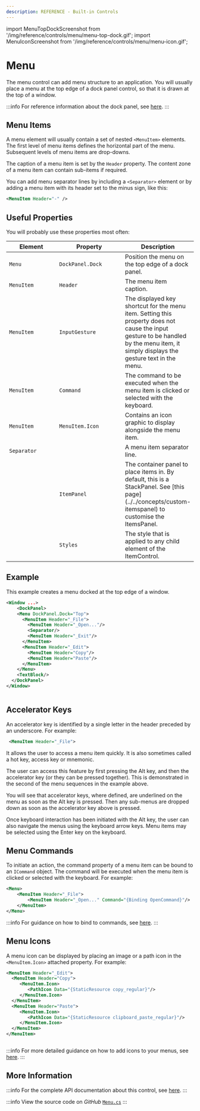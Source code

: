```yaml
---
description: REFERENCE - Built-in Controls
---
```


import MenuTopDockScreenshot from '/img/reference/controls/menu/menu-top-dock.gif';
import MenuIconScreenshot from '/img/reference/controls/menu/menu-icon.gif';

# Menu

The menu control can add menu structure to an application. You will usually place a menu at the top edge of a dock panel control, so that it is drawn at the top of a window.

:::info
For reference information about the dock panel, see [here](dockpanel.md).
:::

## Menu Items

A menu element will usually contain a set of nested `<MenuItem>` elements. The first level of menu items defines the horizontal part of the menu. Subsequent levels of menu items are drop-downs.

The caption of a menu item is set by the `Header` property. The content zone of a menu item can contain sub-items if required.

You can add menu separator lines by including a `<Separator>` element or by adding a menu item with its header set to the minus sign, like this:

```xml
<MenuItem Header="-" />
```

## Useful Properties

You will probably use these properties most often:

<table>
  <thead>
    <tr>
      <th width="147.33333333333331">Element</th>
      <th width="190">Property</th>
      <th>Description</th>
    </tr>
  </thead>
  <tbody>
    <tr>
      <td><code>Menu</code></td>
      <td><code>DockPanel.Dock</code></td>
      <td>Position the menu on the top edge of a dock panel.</td>
    </tr>
    <tr>
      <td><code>MenuItem</code></td>
      <td><code>Header</code></td>
      <td>The menu item caption.</td>
    </tr>
    <tr>
      <td><code>MenuItem</code></td>
      <td><code>InputGesture</code></td>
      <td>The displayed key shortcut for the menu item. Setting this property does not cause the input gesture to be handled by the menu item, it simply displays the gesture text in the menu.</td>
    </tr>
    <tr>
      <td><code>MenuItem</code></td>
      <td><code>Command</code></td>
      <td>The command to be executed when the menu item is clicked or selected with the keyboard.</td>
    </tr>
    <tr>
      <td><code>MenuItem</code></td>
      <td><code>MenuItem.Icon</code></td>
      <td>Contains an icon graphic to display alongside the menu item.</td>
    </tr>
    <tr>
      <td><code>Separator</code></td>
      <td></td>
      <td>A menu item separator line.</td>
    </tr>
    <tr>
      <td></td>
      <td><code>ItemPanel</code></td>
      <td>The container panel to place items in. By default, this is a StackPanel. See [this page](../../concepts/custom-itemspanel) to customise the ItemsPanel.</td>
    </tr>
    <tr>
      <td></td>
      <td><code>Styles</code></td>
      <td>The style that is applied to any child element of the ItemControl.</td>
    </tr>
  </tbody>
</table>

## Example

This example creates a menu docked at the top edge of a window.

```xml
<Window ...>
    <DockPanel>
    <Menu DockPanel.Dock="Top">
      <MenuItem Header="_File">
        <MenuItem Header="_Open..."/>
        <Separator/>
        <MenuItem Header="_Exit"/>
      </MenuItem>
      <MenuItem Header="_Edit">
        <MenuItem Header="Copy"/>
        <MenuItem Header="Paste"/>
      </MenuItem>
    </Menu>
    <TextBlock/>
  </DockPanel>
</Window>
```

<img src={MenuTopDockScreenshot} alt="" />

## Accelerator Keys

An accelerator key is identified by a single letter in the header preceded by an underscore. For example:

```xml
 <MenuItem Header="_File">
```

It allows the user to access a menu item quickly. It is also sometimes called a hot key, access key or mnemonic.

The user can access this feature by first pressing the Alt key, and then the accelerator key (or they can be pressed together). This is demonstrated in the second of the menu sequences in the example above.

You will see that accelerator keys, where defined, are underlined on the menu as soon as the Alt key is pressed. Then any sub-menus are dropped down as soon as the accelerator key above is pressed.

Once keyboard interaction has been initiated with the Alt key, the user can also navigate the menus using the keyboard arrow keys. Menu items may be selected using the Enter key on the keyboard.

## Menu Commands

To initiate an action, the command property of a menu item can be bound to an `ICommand` object. The command will be executed when the menu item is clicked or selected with the keyboard. For example:

```xml
<Menu>
    <MenuItem Header="_File">
        <MenuItem Header="_Open..." Command="{Binding OpenCommand}"/>
    </MenuItem>
</Menu>
```

:::info
For guidance on how to bind to commands, see [here](../../basics/user-interface/adding-interactivity.md).
:::

## Menu Icons

A menu icon can be displayed by placing an image or a path icon in the `<MenuItem.Icon>` attached property. For example:

```xml
<MenuItem Header="_Edit">
  <MenuItem Header="Copy">
     <MenuItem.Icon>
        <PathIcon Data="{StaticResource copy_regular}"/>
     </MenuItem.Icon>
  </MenuItem>
  <MenuItem Header="Paste">
     <MenuItem.Icon>
        <PathIcon Data="{StaticResource clipboard_paste_regular}"/>
     </MenuItem.Icon>
  </MenuItem>
</MenuItem>
```

<img src={MenuIconScreenshot} alt="" />

:::info
For more detailed guidance on how to add icons to your menus, see [here](../../guides/graphics-and-animation/how-to-add-menu-icons.md).
:::

## More Information

:::info
For the complete API documentation about this control, see [here](https://api-docs.avaloniaui.net/docs/T_Avalonia_Controls_Menu).
:::

:::info
View the source code on _GitHub_ [`Menu.cs`](https://github.com/AvaloniaUI/Avalonia/blob/master/src/Avalonia.Controls/Menu.cs)
:::